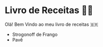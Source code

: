 # Livro de Receitas :man_cook:

Olá! Bem Vindo ao meu livro de receitas :brazil:
- Strogonoff de Frango
- Pavê
